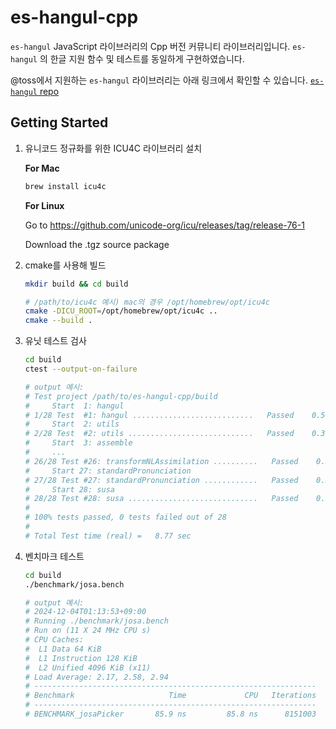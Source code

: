 # es-hangul-cpp

`es-hangul` JavaScript 라이브러리의 Cpp 버전 커뮤니티 라이브러리입니다.
`es-hangul` 의 한글 지원 함수 및 테스트를 동일하게 구현하였습니다.

@toss에서 지원하는 `es-hangul` 라이브러리는 아래 링크에서 확인할 수 있습니다.
[`es-hangul` repo](https://github.com/toss/es-hangul)

## Getting Started

1. 유니코드 정규화를 위한 ICU4C 라이브러리 설치

   **For Mac**

   ```bash
   brew install icu4c
   ```

   **For Linux**

   Go to https://github.com/unicode-org/icu/releases/tag/release-76-1

   Download the .tgz source package

2. cmake를 사용해 빌드

   ```bash
   mkdir build && cd build

   # /path/to/icu4c 예시) mac의 경우 /opt/homebrew/opt/icu4c
   cmake -DICU_ROOT=/opt/homebrew/opt/icu4c ..
   cmake --build .
   ```

3. 유닛 테스트 검사

   ```bash
   cd build
   ctest --output-on-failure

   # output 예시:
   # Test project /path/to/es-hangul-cpp/build
   #     Start  1: hangul
   # 1/28 Test  #1: hangul ...........................   Passed    0.56 sec
   #     Start  2: utils
   # 2/28 Test  #2: utils ............................   Passed    0.31 sec
   #     Start  3: assemble
   #     ...
   # 26/28 Test #26: transformNLAssimilation ..........   Passed    0.31 sec
   #     Start 27: standardPronunciation
   # 27/28 Test #27: standardPronunciation ............   Passed    0.30 sec
   #     Start 28: susa
   # 28/28 Test #28: susa .............................   Passed    0.28 sec
   #
   # 100% tests passed, 0 tests failed out of 28
   #
   # Total Test time (real) =   8.77 sec
   ```

4. 벤치마크 테스트

   ```bash
   cd build
   ./benchmark/josa.bench

   # output 예시:
   # 2024-12-04T01:13:53+09:00
   # Running ./benchmark/josa.bench
   # Run on (11 X 24 MHz CPU s)
   # CPU Caches:
   #  L1 Data 64 KiB
   #  L1 Instruction 128 KiB
   #  L2 Unified 4096 KiB (x11)
   # Load Average: 2.17, 2.58, 2.94
   # ---------------------------------------------------------------
   # Benchmark                     Time             CPU   Iterations
   # ---------------------------------------------------------------
   # BENCHMARK_josaPicker       85.9 ns         85.8 ns      8151003
   ```
